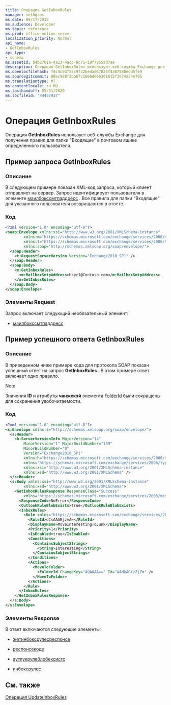 ```yaml
---
title: Операция GetInboxRules
manager: sethgros
ms.date: 09/17/2015
ms.audience: Developer
ms.topic: reference
ms.prod: office-online-server
localization_priority: Normal
api_name:
- GetInboxRules
api_type:
- schema
ms.assetid: b4b2701a-4a23-4acc-8c75-19f7955ad7ae
description: Операция GetInboxRules использует веб-службы Exchange для получения правил для папки "Входящие" в почтовом ящике определенного пользователя.
ms.openlocfilehash: f4c4c03f55c9f32be4a067024f4387888edd5fe9
ms.sourcegitcommit: 88ec988f2bb67c1866d06b361615f3674a24e795
ms.translationtype: MT
ms.contentlocale: ru-RU
ms.lasthandoff: 05/31/2020
ms.locfileid: "44457937"
---
```

# <a name="getinboxrules-operation"></a>Операция GetInboxRules

Операция **GetInboxRules** использует веб-службы Exchange для получения правил для папки "Входящие" в почтовом ящике определенного пользователя. 
  
## <a name="getinboxrules-request-example"></a>Пример запроса GetInboxRules

### <a name="description"></a>Описание

В следующем примере показан XML-код запроса, который клиент отправляет на сервер. Запрос идентифицирует пользователя в элементе [маилбокссмтпаддресс](mailboxsmtpaddress.md) . Все правила для папки "Входящие" для указанного пользователя возвращаются в ответе. 
  
### <a name="code"></a>Код

```XML
<?xml version="1.0" encoding="utf-8"?>
<soap:Envelope xmlns:xsi="http://www.w3.org/2001/XMLSchema-instance"
        xmlns:m="https://schemas.microsoft.com/exchange/services/2006/messages"
        xmlns:t="https://schemas.microsoft.com/exchange/services/2006/types"
        xmlns:soap="http://schemas.xmlsoap.org/soap/envelope/">
  <soap:Header>
    <t:RequestServerVersion Version="Exchange2010_SP1" />
  </soap:Header>
  <soap:Body>
    <m:GetInboxRules>
      <m:MailboxSmtpAddress>User1@Contoso.com</m:MailboxSmtpAddress>
    </m:GetInboxRules>
  </soap:Body>
</soap:Envelope>
```

### <a name="request-elements"></a>Элементы Request

Запрос включает следующий необязательный элемент:
  
- [маилбокссмтпаддресс](mailboxsmtpaddress.md)
    
## <a name="successful-getinboxrules-response-example"></a>Пример успешного ответа GetInboxRules

### <a name="description"></a>Описание

В приведенном ниже примере кода для протокола SOAP показан успешный ответ на запрос **GetInboxRules** . В этом примере ответ включает одно правило. 
  
> [!NOTE]
> Значения **ID** и атрибуты **чанжекэй** элемента [FolderId](folderid.md) были сокращены для сохранения удобочитаемости. 
  
### <a name="code"></a>Код

```XML
<?xml version="1.0" encoding="utf-8"?>
<s:Envelope xmlns:s="http://schemas.xmlsoap.org/soap/envelope/">
  <s:Header>
    <h:ServerVersionInfo MajorVersion="14"
        MinorVersion="1" MajorBuildNumber="139"
        MinorBuildNumber="0"
        Version="Exchange2010_SP1"
        xmlns:h="https://schemas.microsoft.com/exchange/services/2006/types"
        xmlns="https://schemas.microsoft.com/exchange/services/2006/types"
        xmlns:xsi="http://www.w3.org/2001/XMLSchema-instance"
        xmlns:xsd="http://www.w3.org/2001/XMLSchema" />
  </s:Header>
  <s:Body xmlns:xsi="http://www.w3.org/2001/XMLSchema-instance"
        xmlns:xsd="http://www.w3.org/2001/XMLSchema">
    <GetInboxRulesResponse ResponseClass="Success"
        xmlns="https://schemas.microsoft.com/exchange/services/2006/messages">
      <ResponseCode>NoError</ResponseCode>
      <OutlookRuleBlobExists>true</OutlookRuleBlobExists>
      <InboxRules>
        <Rule xmlns="https://schemas.microsoft.com/exchange/services/2006/types">
          <RuleId>dCsAAABjzvA=</RuleId>
          <DisplayName>MoveInterestingToJunk</DisplayName>
          <Priority>1</Priority>
          <IsEnabled>true</IsEnabled>
          <Conditions>
            <ContainsSubjectStrings>
              <String>Interesting</String>
            </ContainsSubjectStrings>
          </Conditions>
          <Actions>
            <MoveToFolder>
              <FolderId ChangeKey="AQAAAA==" Id="AAMkAGYzZjZm" />
            </MoveToFolder>
          </Actions>
        </Rule>
      </InboxRules>
    </GetInboxRulesResponse>
  </s:Body>
</s:Envelope>
```

### <a name="response-elements"></a>Элементы Response

В ответ включаются следующие элементы:
  
- [жетинбоксрулесреспонсе](getinboxrulesresponse.md)
    
- [респонсекоде](responsecode.md)
    
- [аутлукрулеблобексистс](outlookruleblobexists.md)
    
- [инбоксрулес](inboxrules.md)
    
## <a name="see-also"></a>См. также



[Операция UpdateInboxRules](updateinboxrules-operation.md)

